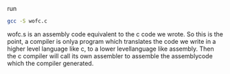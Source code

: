 run
```bash
gcc -S wofc.c
```
wofc.s is an assembly code equivalent to the c code we wrote. So this is the point, a compiler is onlya program which translates the code we write in a higher level language like c, to a lower levellanguage like assembly. Then the c compiler will call its own assembler to assemble the assemblycode which the compiler generated.